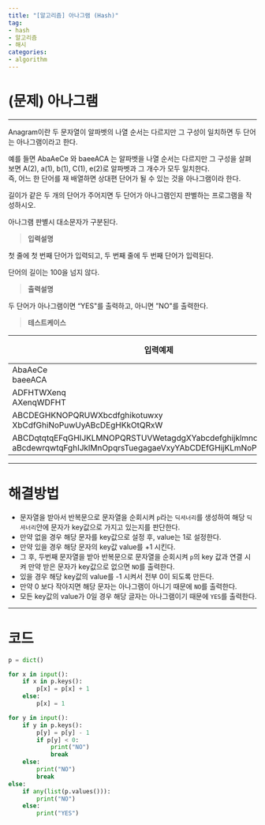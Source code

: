 ```yaml
---
title: "[알고리즘] 아나그램 (Hash)"
tag:
- hash
- 알고리즘
- 해시
categories:
- algorithm
---
```


# (문제) 아나그램
---
Anagram이란 두 문자열이 알파벳의 나열 순서는 다르지만 그 구성이 일치하면 두 단어는 아나그램이라고 한다.

예를 들면 AbaAeCe 와 baeeACA 는 알파벳을 나열 순서는 다르지만 그 구성을 살펴보면 A(2), a(1), b(1), C(1), e(2)로 알파벳과 그 개수가 모두 일치한다. <br>즉, 어느 한 단어를 재 배열하면 상대편 단어가 될 수 있는 것을 아나그램이라 한다.

길이가 같은 두 개의 단어가 주어지면 두 단어가 아나그램인지 판별하는 프로그램을 작성하시오.

아나그램 판별시 대소문자가 구분된다.

> **입력설명**

첫 줄에 첫 번째 단어가 입력되고, 두 번째 줄에 두 번째 단어가 입력된다.

단어의 길이는 100을 넘지 않다.

> **출력설명**

두 단어가 아나그램이면 “YES"를 출력하고, 아니면 ”NO"를 출력한다.

> **테스트케이스**
 

| 입력예제 | 출력예제 |
| -------- | -------- | 
| AbaAeCe<br>baeeACA | YES | 
| ADFHTWXenq<br>AXenqWDFHT | YES | 
| ABCDEGHKNOPQRUWXbcdfghikotuwxy<br>XbCdfGhiNoPuwUyABcDEgHKkOtQRxW | YES | 
| ABCDqtqtqEFqGHIJKLMNOPQRSTUVWetagdgXYabcdefghijklmnopqrstuwxyz<br>aBcdewrqwtqFghIJklMnOpqrsTuegagaeVxyYAbCDEfGHijKLmNoPQRStUwWXz | NO | 

---
# 해결방법
* 문자열을 받아서 반복문으로 문자열을 순회시켜 `p`라는 `딕셔너리`를 생성하여 해당 `딕셔너리`안에 문자가 key값으로 가지고 있는지를 판단한다.
* 만약 없을 경우 해당 문자를 key값으로 설정 후, value는 1로 설정한다.
* 만약 있을 경우 해당 문자의 key값 value를 +1 시킨다.
* 그 후, 두번째 문자열을 받아 반복문으로 문자열을 순회시켜 `p`의 key 값과 연결 시켜 만약 받은 문자가 key값으로 없으면 `NO`를 출력한다.
* 있을 경우 해당 key값의 value를 -1 시켜서 전부 0이 되도록 만든다.
* 만약 0 보다 작아지면 해당 문자는 아나그램이 아니기 때문에 `NO`를 출력한다.
* 모든 key값의 value가 0일 경우 해당 글자는 아나그램이기 때문에 `YES`를 출력한다.

---
# 코드
```python
p = dict()

for x in input():
    if x in p.keys():
        p[x] = p[x] + 1
    else:
        p[x] = 1

for y in input():
    if y in p.keys():
        p[y] = p[y] - 1
        if p[y] < 0:
            print("NO")
            break
    else:
        print("NO")
        break
else:
    if any(list(p.values())):
        print("NO")
    else:
        print("YES")
```
